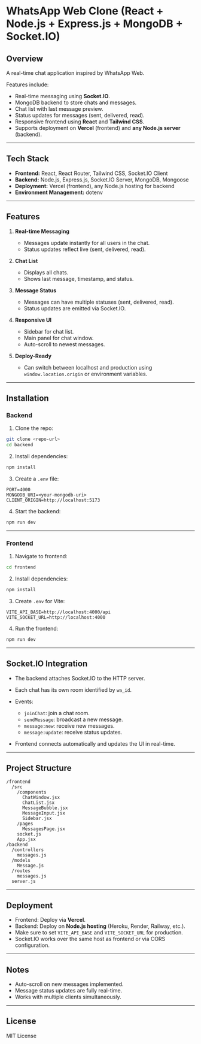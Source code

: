 # WhatsApp Web Clone (React + Node.js + Express.js + MongoDB + Socket.IO)

## Overview

A real-time chat application inspired by WhatsApp Web.

Features include:

- Real-time messaging using **Socket.IO**.
- MongoDB backend to store chats and messages.
- Chat list with last message preview.
- Status updates for messages (sent, delivered, read).
- Responsive frontend using **React** and **Tailwind CSS**.
- Supports deployment on **Vercel** (frontend) and **any Node.js server** (backend).

---

## Tech Stack

- **Frontend:** React, React Router, Tailwind CSS, Socket.IO Client
- **Backend:** Node.js, Express.js, Socket.IO Server, MongoDB, Mongoose
- **Deployment:** Vercel (frontend), any Node.js hosting for backend
- **Environment Management:** dotenv

---

## Features

1. **Real-time Messaging**

   - Messages update instantly for all users in the chat.
   - Status updates reflect live (sent, delivered, read).

2. **Chat List**

   - Displays all chats.
   - Shows last message, timestamp, and status.

3. **Message Status**

   - Messages can have multiple statuses (sent, delivered, read).
   - Status updates are emitted via Socket.IO.

4. **Responsive UI**

   - Sidebar for chat list.
   - Main panel for chat window.
   - Auto-scroll to newest messages.

5. **Deploy-Ready**

   - Can switch between localhost and production using `window.location.origin` or environment variables.

---

## Installation

### Backend

1. Clone the repo:

```bash
git clone <repo-url>
cd backend
```

2. Install dependencies:

```bash
npm install
```

3. Create a `.env` file:

```
PORT=4000
MONGODB_URI=<your-mongodb-uri>
CLIENT_ORIGIN=http://localhost:5173
```

4. Start the backend:

```bash
npm run dev
```

---

### Frontend

1. Navigate to frontend:

```bash
cd frontend
```

2. Install dependencies:

```bash
npm install
```

3. Create `.env` for Vite:

```
VITE_API_BASE=http://localhost:4000/api
VITE_SOCKET_URL=http://localhost:4000
```

4. Run the frontend:

```bash
npm run dev
```

---

## Socket.IO Integration

- The backend attaches Socket.IO to the HTTP server.
- Each chat has its own room identified by `wa_id`.
- Events:

  - `joinChat`: join a chat room.
  - `sendMessage`: broadcast a new message.
  - `message:new`: receive new messages.
  - `message:update`: receive status updates.

- Frontend connects automatically and updates the UI in real-time.

---

## Project Structure

```
/frontend
  /src
    /components
      ChatWindow.jsx
      ChatList.jsx
      MessageBubble.jsx
      MessageInput.jsx
      Sidebar.jsx
    /pages
      MessagesPage.jsx
    socket.js
    App.jsx
/backend
  /controllers
    messages.js
  /models
    Message.js
  /routes
    messages.js
  server.js
```

---

## Deployment

- Frontend: Deploy via **Vercel**.
- Backend: Deploy on **Node.js hosting** (Heroku, Render, Railway, etc.).
- Make sure to set `VITE_API_BASE` and `VITE_SOCKET_URL` for production.
- Socket.IO works over the same host as frontend or via CORS configuration.

---

## Notes

- Auto-scroll on new messages implemented.
- Message status updates are fully real-time.
- Works with multiple clients simultaneously.

---

## License

MIT License
